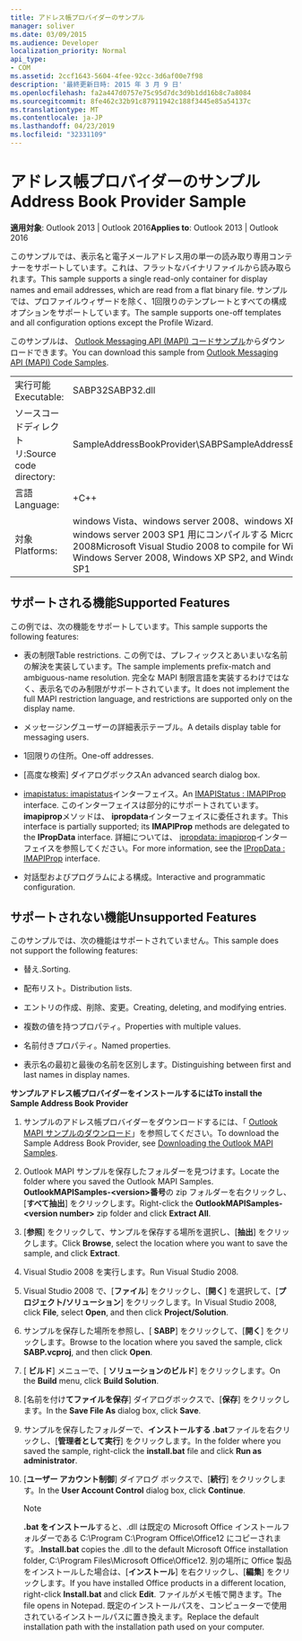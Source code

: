 ```yaml
---
title: アドレス帳プロバイダーのサンプル
manager: soliver
ms.date: 03/09/2015
ms.audience: Developer
localization_priority: Normal
api_type:
- COM
ms.assetid: 2ccf1643-5604-4fee-92cc-3d6af00e7f98
description: '最終更新日時: 2015 年 3 月 9 日'
ms.openlocfilehash: fa2a447d0757e75c95d7dc3d9b1dd16b8c7a8084
ms.sourcegitcommit: 8fe462c32b91c87911942c188f3445e85a54137c
ms.translationtype: MT
ms.contentlocale: ja-JP
ms.lasthandoff: 04/23/2019
ms.locfileid: "32331109"
---
```

# <a name="address-book-provider-sample"></a><span data-ttu-id="5ab1a-103">アドレス帳プロバイダーのサンプル</span><span class="sxs-lookup"><span data-stu-id="5ab1a-103">Address Book Provider Sample</span></span>

  
  
<span data-ttu-id="5ab1a-104">**適用対象**: Outlook 2013 | Outlook 2016</span><span class="sxs-lookup"><span data-stu-id="5ab1a-104">**Applies to**: Outlook 2013 | Outlook 2016</span></span> 
  
<span data-ttu-id="5ab1a-105">このサンプルでは、表示名と電子メールアドレス用の単一の読み取り専用コンテナーをサポートしています。これは、フラットなバイナリファイルから読み取られます。</span><span class="sxs-lookup"><span data-stu-id="5ab1a-105">This sample supports a single read-only container for display names and email addresses, which are read from a flat binary file.</span></span> <span data-ttu-id="5ab1a-106">サンプルでは、プロファイルウィザードを除く、1回限りのテンプレートとすべての構成オプションをサポートしています。</span><span class="sxs-lookup"><span data-stu-id="5ab1a-106">The sample supports one-off templates and all configuration options except the Profile Wizard.</span></span>
  
<span data-ttu-id="5ab1a-107">このサンプルは、 [Outlook Messaging API (MAPI) コードサンプル](https://go.microsoft.com/fwlink/?LinkId=129740
)からダウンロードできます。</span><span class="sxs-lookup"><span data-stu-id="5ab1a-107">You can download this sample from [Outlook Messaging API (MAPI) Code Samples](https://go.microsoft.com/fwlink/?LinkId=129740
).</span></span>
  
|||
|:-----|:-----|
|<span data-ttu-id="5ab1a-108">実行可能</span><span class="sxs-lookup"><span data-stu-id="5ab1a-108">Executable:</span></span>  <br/> |<span data-ttu-id="5ab1a-109">SABP32</span><span class="sxs-lookup"><span data-stu-id="5ab1a-109">SABP32.dll</span></span>  <br/> |
| <span data-ttu-id="5ab1a-110">ソースコードディレクトリ:</span><span class="sxs-lookup"><span data-stu-id="5ab1a-110">Source code directory:</span></span>  <br/> |<span data-ttu-id="5ab1a-111">SampleAddressBookProvider\SABP</span><span class="sxs-lookup"><span data-stu-id="5ab1a-111">SampleAddressBookProvider\SABP</span></span>  <br/> |
|<span data-ttu-id="5ab1a-112">言語</span><span class="sxs-lookup"><span data-stu-id="5ab1a-112">Language:</span></span>  <br/> |<span data-ttu-id="5ab1a-113">+</span><span class="sxs-lookup"><span data-stu-id="5ab1a-113">C++</span></span>  <br/> |
|<span data-ttu-id="5ab1a-114">対象</span><span class="sxs-lookup"><span data-stu-id="5ab1a-114">Platforms:</span></span>  <br/> |<span data-ttu-id="5ab1a-115">windows Vista、windows server 2008、windows XP SP2、および windows server 2003 SP1 用にコンパイルする Microsoft Visual Studio 2008</span><span class="sxs-lookup"><span data-stu-id="5ab1a-115">Microsoft Visual Studio 2008 to compile for Windows Vista, Windows Server 2008, Windows XP SP2, and Windows Server 2003 SP1</span></span>  <br/> |
   
## <a name="supported-features"></a><span data-ttu-id="5ab1a-116">サポートされる機能</span><span class="sxs-lookup"><span data-stu-id="5ab1a-116">Supported Features</span></span>

<span data-ttu-id="5ab1a-117">この例では、次の機能をサポートしています。</span><span class="sxs-lookup"><span data-stu-id="5ab1a-117">This sample supports the following features:</span></span>
  
- <span data-ttu-id="5ab1a-118">表の制限</span><span class="sxs-lookup"><span data-stu-id="5ab1a-118">Table restrictions.</span></span> <span data-ttu-id="5ab1a-119">この例では、プレフィックスとあいまいな名前の解決を実装しています。</span><span class="sxs-lookup"><span data-stu-id="5ab1a-119">The sample implements prefix-match and ambiguous-name resolution.</span></span> <span data-ttu-id="5ab1a-120">完全な MAPI 制限言語を実装するわけではなく、表示名でのみ制限がサポートされています。</span><span class="sxs-lookup"><span data-stu-id="5ab1a-120">It does not implement the full MAPI restriction language, and restrictions are supported only on the display name.</span></span>
    
- <span data-ttu-id="5ab1a-121">メッセージングユーザーの詳細表示テーブル。</span><span class="sxs-lookup"><span data-stu-id="5ab1a-121">A details display table for messaging users.</span></span> 
    
- <span data-ttu-id="5ab1a-122">1回限りの住所。</span><span class="sxs-lookup"><span data-stu-id="5ab1a-122">One-off addresses.</span></span>
    
- <span data-ttu-id="5ab1a-123">[高度な検索] ダイアログボックス</span><span class="sxs-lookup"><span data-stu-id="5ab1a-123">An advanced search dialog box.</span></span>
    
- <span data-ttu-id="5ab1a-124">[imapistatus: imapistatus](imapistatusimapiprop.md)インターフェイス。</span><span class="sxs-lookup"><span data-stu-id="5ab1a-124">An [IMAPIStatus : IMAPIProp](imapistatusimapiprop.md) interface.</span></span> <span data-ttu-id="5ab1a-125">このインターフェイスは部分的にサポートされています。**imapiprop**メソッドは、 **ipropdata**インターフェイスに委任されます。</span><span class="sxs-lookup"><span data-stu-id="5ab1a-125">This interface is partially supported; its **IMAPIProp** methods are delegated to the **IPropData** interface.</span></span> <span data-ttu-id="5ab1a-126">詳細については、 [ipropdata: imapiprop](ipropdataimapiprop.md)インターフェイスを参照してください。</span><span class="sxs-lookup"><span data-stu-id="5ab1a-126">For more information, see the [IPropData : IMAPIProp](ipropdataimapiprop.md) interface.</span></span> 
    
- <span data-ttu-id="5ab1a-127">対話型およびプログラムによる構成。</span><span class="sxs-lookup"><span data-stu-id="5ab1a-127">Interactive and programmatic configuration.</span></span>
    
## <a name="unsupported-features"></a><span data-ttu-id="5ab1a-128">サポートされない機能</span><span class="sxs-lookup"><span data-stu-id="5ab1a-128">Unsupported Features</span></span>

<span data-ttu-id="5ab1a-129">このサンプルでは、次の機能はサポートされていません。</span><span class="sxs-lookup"><span data-stu-id="5ab1a-129">This sample does not support the following features:</span></span>
  
- <span data-ttu-id="5ab1a-130">替え.</span><span class="sxs-lookup"><span data-stu-id="5ab1a-130">Sorting.</span></span>
    
- <span data-ttu-id="5ab1a-131">配布リスト。</span><span class="sxs-lookup"><span data-stu-id="5ab1a-131">Distribution lists.</span></span>
    
- <span data-ttu-id="5ab1a-132">エントリの作成、削除、変更。</span><span class="sxs-lookup"><span data-stu-id="5ab1a-132">Creating, deleting, and modifying entries.</span></span>
    
- <span data-ttu-id="5ab1a-133">複数の値を持つプロパティ。</span><span class="sxs-lookup"><span data-stu-id="5ab1a-133">Properties with multiple values.</span></span>
    
- <span data-ttu-id="5ab1a-134">名前付きプロパティ。</span><span class="sxs-lookup"><span data-stu-id="5ab1a-134">Named properties.</span></span>
    
- <span data-ttu-id="5ab1a-135">表示名の最初と最後の名前を区別します。</span><span class="sxs-lookup"><span data-stu-id="5ab1a-135">Distinguishing between first and last names in display names.</span></span>
    
 <span data-ttu-id="5ab1a-136">**サンプルアドレス帳プロバイダーをインストールするには**</span><span class="sxs-lookup"><span data-stu-id="5ab1a-136">**To install the Sample Address Book Provider**</span></span>
  
1. <span data-ttu-id="5ab1a-137">サンプルのアドレス帳プロバイダーをダウンロードするには、「 [Outlook MAPI サンプルのダウンロード](downloading-the-outlook-mapi-samples.md)」を参照してください。</span><span class="sxs-lookup"><span data-stu-id="5ab1a-137">To download the Sample Address Book Provider, see [Downloading the Outlook MAPI Samples](downloading-the-outlook-mapi-samples.md).</span></span>
    
2. <span data-ttu-id="5ab1a-138">Outlook MAPI サンプルを保存したフォルダーを見つけます。</span><span class="sxs-lookup"><span data-stu-id="5ab1a-138">Locate the folder where you saved the Outlook MAPI Samples.</span></span> <span data-ttu-id="5ab1a-139">**OutlookMAPISamples-\<version\>番号**の zip フォルダーを右クリックし、[**すべて抽出**] をクリックします。</span><span class="sxs-lookup"><span data-stu-id="5ab1a-139">Right-click the **OutlookMAPISamples-\<version number\>** zip folder and click **Extract All**.</span></span>
    
3. <span data-ttu-id="5ab1a-140">[**参照**] をクリックして、サンプルを保存する場所を選択し、[**抽出**] をクリックします。</span><span class="sxs-lookup"><span data-stu-id="5ab1a-140">Click **Browse**, select the location where you want to save the sample, and click **Extract**.</span></span>
    
4. <span data-ttu-id="5ab1a-141">Visual Studio 2008 を実行します。</span><span class="sxs-lookup"><span data-stu-id="5ab1a-141">Run Visual Studio 2008.</span></span>
    
5. <span data-ttu-id="5ab1a-142">Visual Studio 2008 で、[**ファイル**] をクリックし、[**開く**] を選択して、[**プロジェクト/ソリューション**] をクリックします。</span><span class="sxs-lookup"><span data-stu-id="5ab1a-142">In Visual Studio 2008, click **File**, select **Open**, and then click **Project/Solution**.</span></span>
    
6. <span data-ttu-id="5ab1a-143">サンプルを保存した場所を参照し、[ **SABP**] をクリックして、[**開く**] をクリックします。</span><span class="sxs-lookup"><span data-stu-id="5ab1a-143">Browse to the location where you saved the sample, click **SABP.vcproj**, and then click **Open**.</span></span>
    
7. <span data-ttu-id="5ab1a-144">[ **ビルド**] メニューで、[ **ソリューションのビルド**] をクリックします。</span><span class="sxs-lookup"><span data-stu-id="5ab1a-144">On the **Build** menu, click **Build Solution**.</span></span>
    
8. <span data-ttu-id="5ab1a-145">[名前を付け**てファイルを保存**] ダイアログボックスで、[**保存**] をクリックします。</span><span class="sxs-lookup"><span data-stu-id="5ab1a-145">In the **Save File As** dialog box, click **Save**.</span></span>
    
9. <span data-ttu-id="5ab1a-146">サンプルを保存したフォルダーで、**インストールする .bat**ファイルを右クリックし、[**管理者として実行**] をクリックします。</span><span class="sxs-lookup"><span data-stu-id="5ab1a-146">In the folder where you saved the sample, right-click the **install.bat** file and click **Run as administrator**.</span></span>
    
10. <span data-ttu-id="5ab1a-147">[**ユーザー アカウント制御**] ダイアログ ボックスで、[**続行**] をクリックします。</span><span class="sxs-lookup"><span data-stu-id="5ab1a-147">In the **User Account Control** dialog box, click **Continue**.</span></span>
    
    > [!NOTE]
    > <span data-ttu-id="5ab1a-148">**.bat をインストール**すると、.dll は既定の Microsoft Office インストールフォルダーである C:\Program C:\Program Office\Office12 にコピーされます。\.</span><span class="sxs-lookup"><span data-stu-id="5ab1a-148">**Install.bat** copies the .dll to the default Microsoft Office installation folder, C:\Program Files\Microsoft Office\Office12\.</span></span> <span data-ttu-id="5ab1a-149">別の場所に Office 製品をインストールした場合は、[**インストール**] を右クリックし、[**編集**] をクリックします。</span><span class="sxs-lookup"><span data-stu-id="5ab1a-149">If you have installed Office products in a different location, right-click **Install.bat** and click **Edit**.</span></span> <span data-ttu-id="5ab1a-150">ファイルがメモ帳で開きます。</span><span class="sxs-lookup"><span data-stu-id="5ab1a-150">The file opens in Notepad.</span></span> <span data-ttu-id="5ab1a-151">既定のインストールパスを、コンピューターで使用されているインストールパスに置き換えます。</span><span class="sxs-lookup"><span data-stu-id="5ab1a-151">Replace the default installation path with the installation path used on your computer.</span></span> 
  


